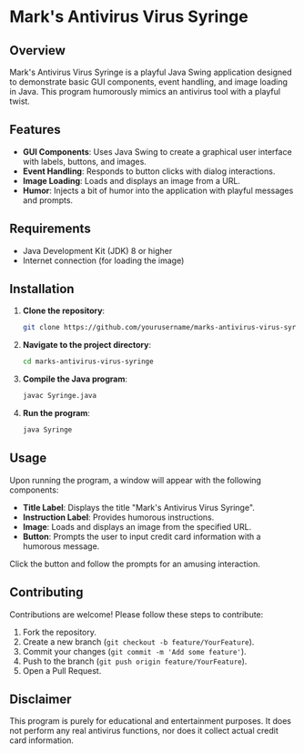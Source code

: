 # Mark's Antivirus Virus Syringe

## Overview

Mark's Antivirus Virus Syringe is a playful Java Swing application designed to demonstrate basic GUI components, event handling, and image loading in Java. This program humorously mimics an antivirus tool with a playful twist.

## Features

- **GUI Components**: Uses Java Swing to create a graphical user interface with labels, buttons, and images.
- **Event Handling**: Responds to button clicks with dialog interactions.
- **Image Loading**: Loads and displays an image from a URL.
- **Humor**: Injects a bit of humor into the application with playful messages and prompts.

## Requirements

- Java Development Kit (JDK) 8 or higher
- Internet connection (for loading the image)

## Installation

1. **Clone the repository**:
    ```sh
    git clone https://github.com/yourusername/marks-antivirus-virus-syringe.git
    ```
2. **Navigate to the project directory**:
    ```sh
    cd marks-antivirus-virus-syringe
    ```
3. **Compile the Java program**:
    ```sh
    javac Syringe.java
    ```
4. **Run the program**:
    ```sh
    java Syringe
    ```

## Usage

Upon running the program, a window will appear with the following components:

- **Title Label**: Displays the title "Mark's Antivirus Virus Syringe".
- **Instruction Label**: Provides humorous instructions.
- **Image**: Loads and displays an image from the specified URL.
- **Button**: Prompts the user to input credit card information with a humorous message.

Click the button and follow the prompts for an amusing interaction.

## Contributing

Contributions are welcome! Please follow these steps to contribute:

1. Fork the repository.
2. Create a new branch (`git checkout -b feature/YourFeature`).
3. Commit your changes (`git commit -m 'Add some feature'`).
4. Push to the branch (`git push origin feature/YourFeature`).
5. Open a Pull Request.

## Disclaimer

This program is purely for educational and entertainment purposes. It does not perform any real antivirus functions, nor does it collect actual credit card information.


